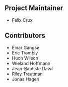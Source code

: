 Project Maintainer
------------------
* Felix Crux


Contributors
------------
* Einar Gangsø
* Eric Trombly
* Huon Wilson
* Wieland Hoffmann
* Jean-Baptiste Daval
* Riley Trautman
* Jonas Hagen
